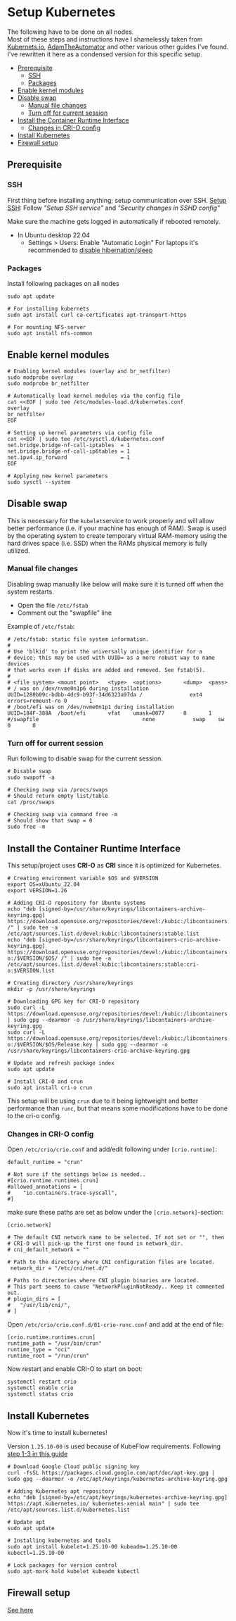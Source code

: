 
# Setup Kubernetes
The following have to be done on all nodes.\
Most of these steps and instructions have I shamelessly taken from [Kubernets.io](https://kubernetes.io/docs/setup/production-environment/tools/kubeadm/install-kubeadm/), [AdamTheAutomator](https://adamtheautomator.com/cri-o/) and other various other guides I've found. 
I've rewritten it here as a condensed version for this specific setup.
<!--toc-->

- [Prerequisite](#prerequisite)
  * [SSH](#ssh)
  * [Packages](#packages)
- [Enable kernel modules](#enable-kernel-modules)
- [Disable swap](#disable-swap)
  * [Manual file changes](#manual-file-changes)
  * [Turn off for current session](#turn-off-for-current-session)
- [Install the Container Runtime Interface](#install-the-container-runtime-interface)
  * [Changes in CRI-O config](#changes-in-cri-o-config)
- [Install Kubernetes](#install-kubernetes)
- [Firewall setup](#firewall-setup)

## Prerequisite
### SSH
First thing before installing anything; setup communication over SSH.
[Setup SSH](setup_ssh.md): Follow *"Setup SSH service"* and _"Security changes in SSHD config"_

Make sure the machine gets logged in automatically if rebooted remotely.
- In Ubuntu desktop 22.04
  - Settings > Users: Enable "Automatic Login"
For laptops it's recommended to [disable hibernation/sleep](setup_extra.md#ubuntu-server-specific)


### Packages
Install following packages on all nodes
```
sudo apt update

# For installing kubernets
sudo apt install curl ca-certificates apt-transport-https

# For mounting NFS-server
sudo apt install nfs-common 
```



## Enable kernel modules
```
# Enabling kernel modules (overlay and br_netfilter)
sudo modprobe overlay
sudo modprobe br_netfilter

# Automatically load kernel modules via the config file
cat <<EOF | sudo tee /etc/modules-load.d/kubernetes.conf
overlay
br_netfilter
EOF

# Setting up kernel parameters via config file
cat <<EOF | sudo tee /etc/sysctl.d/kubernetes.conf
net.bridge.bridge-nf-call-iptables  = 1
net.bridge.bridge-nf-call-ip6tables = 1
net.ipv4.ip_forward                 = 1
EOF

# Applying new kernel parameters
sudo sysctl --system
```
## Disable swap
This is necessary for the `kubelet`service to work properly and will allow better performance (i.e. if your machine has enough of RAM). Swap is used by the operating system to create temporary virtual RAM-memory using the hard drives space (i.e. SSD) when the RAMs physical memory is fully utilized.

### Manual file changes
Disabling swap manually like below will make sure it is turned off when the system restarts.
- Open the file `/etc/fstab`
- Comment out the "swapfile" line

Example of `/etc/fstab`:
 
```
# /etc/fstab: static file system information.
#
# Use 'blkid' to print the universally unique identifier for a
# device; this may be used with UUID= as a more robust way to name devices
# that works even if disks are added and removed. See fstab(5).
#
# <file system> <mount point>   <type>  <options>       <dump>  <pass>
# / was on /dev/nvme0n1p6 during installation
UUID=1280b09c-bdbb-4dc9-b93f-34d6323a97da /               ext4    errors=remount-ro 0       1
# /boot/efi was on /dev/nvme0n1p1 during installation
UUID=184F-388A  /boot/efi       vfat    umask=0077      0       1
#/swapfile                                 none            swap    sw              0       0
```

### Turn off for current session
Run following to disable swap for the current session.

```
# Disable swap
sudo swapoff -a

# Checking swap via /procs/swaps
# Should return empty list/table
cat /proc/swaps

# Checking swap via command free -m
# Should show that swap = 0
sudo free -m
```

## Install the Container Runtime Interface
This setup/project uses __CRI-O__ as __CRI__ since it is optimized for Kubernetes. 
```
# Creating environment variable $OS and $VERSION
export OS=xUbuntu_22.04
export VERSION=1.26

# Adding CRI-O repository for Ubuntu systems
echo "deb [signed-by=/usr/share/keyrings/libcontainers-archive-keyring.gpg] https://download.opensuse.org/repositories/devel:/kubic:/libcontainers:/stable/$OS/ /" | sudo tee -a /etc/apt/sources.list.d/devel:kubic:libcontainers:stable.list
echo "deb [signed-by=/usr/share/keyrings/libcontainers-crio-archive-keyring.gpg] https://download.opensuse.org/repositories/devel:/kubic:/libcontainers:/stable:/cri-o:/$VERSION/$OS/ /" | sudo tee -a /etc/apt/sources.list.d/devel:kubic:libcontainers:stable:cri-o:$VERSION.list

# Creating directory /usr/share/keyrings
mkdir -p /usr/share/keyrings

# Downloading GPG key for CRI-O repository
sudo curl -L https://download.opensuse.org/repositories/devel:/kubic:/libcontainers:/stable/$OS/Release.key | sudo gpg --dearmor -o /usr/share/keyrings/libcontainers-archive-keyring.gpg
sudo curl -L https://download.opensuse.org/repositories/devel:/kubic:/libcontainers:/stable:/cri-o:/$VERSION/$OS/Release.key | sudo gpg --dearmor -o /usr/share/keyrings/libcontainers-crio-archive-keyring.gpg

# Update and refresh package index
sudo apt update

# Install CRI-O and crun
sudo apt install cri-o crun
```

This setup will be using `crun` due to it being lightweight and better performance than `runc`, but that means some modifications have to be done to the cri-o config.

### Changes in CRI-O config
Open `/etc/crio/crio.conf` and add/edit following under `[crio.runtime]`:
```
default_runtime = "crun"

# Not sure if the settings below is needed..
#[crio.runtime.runtimes.crun]
#allowed_annotations = [
#    "io.containers.trace-syscall",
#]
```

make sure these paths are set as below under the `[crio.network]`-section:
```
[crio.network]

# The default CNI network name to be selected. If not set or "", then
# CRI-O will pick-up the first one found in network_dir.
# cni_default_network = ""

# Path to the directory where CNI configuration files are located.
 network_dir = "/etc/cni/net.d/"

# Paths to directories where CNI plugin binaries are located.
# This part seems to cause "NetworkPluginNotReady.. Keep it commented out.
# plugin_dirs = [
# 	"/usr/lib/cni/",
# ]

```


Open `/etc/crio/crio.conf.d/01-crio-runc.conf` and add at the end of file:
```
[crio.runtime.runtimes.crun]
runtime_path = "/usr/bin/crun"
runtime_type = "oci"
runtime_root = "/run/crun"
```

Now restart and enable CRI-O to start on boot: 
```
systemctl restart crio
systemctl enable crio
systemctl status crio
```

## Install Kubernetes
Now it's time to install kubernetes!

Version `1.25.10-00` is used because of KubeFlow requirements.
Following [step 1-3 in this guide](https://kubernetes.io/docs/tasks/tools/install-kubectl-linux/#install-using-native-package-management)
``` 
# Download Google Cloud public signing key
curl -fsSL https://packages.cloud.google.com/apt/doc/apt-key.gpg | sudo gpg --dearmor -o /etc/apt/keyrings/kubernetes-archive-keyring.gpg

# Adding Kubernetes apt repository
echo "deb [signed-by=/etc/apt/keyrings/kubernetes-archive-keyring.gpg] https://apt.kubernetes.io/ kubernetes-xenial main" | sudo tee /etc/apt/sources.list.d/kubernetes.list

# Update apt
sudo apt update

# Installing kubernetes and tools
sudo apt install kubelet=1.25.10-00 kubeadm=1.25.10-00 kubectl=1.25.10-00

# Lock packages for version control
sudo apt-mark hold kubelet kubeadm kubectl
```

## Firewall setup
[See here](setup_firewall.md)
